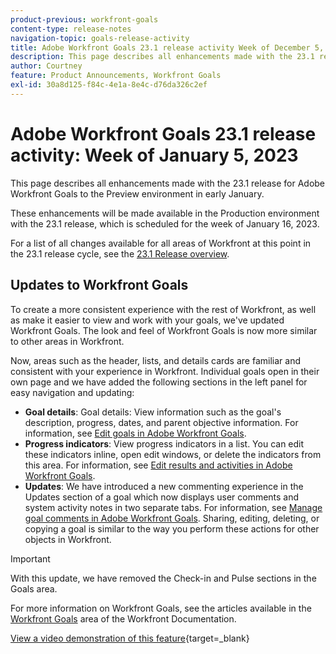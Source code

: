 ```yaml
---
product-previous: workfront-goals
content-type: release-notes
navigation-topic: goals-release-activity
title: Adobe Workfront Goals 23.1 release activity Week of December 5, 2023
description: This page describes all enhancements made with the 23.1 release for Adobe Workfront Goals to the Preview environment. These enhancements will be made available in the Production environment the week of January 16, 2023.
author: Courtney
feature: Product Announcements, Workfront Goals
exl-id: 30a8d125-f84c-4e1a-8e4c-d76da326c2ef
---
```

# Adobe Workfront Goals 23.1 release activity: Week of January 5, 2023

This page describes all enhancements made with the 23.1 release for Adobe Workfront Goals to the Preview environment in early January. 

These enhancements will be made available in the Production environment with the 23.1 release, which is scheduled for the week of January 16, 2023.

<!-- For a list of all changes available for Workfront Goals at this point in the 21.2 release cycle, see [Adobe Workfront Goals with the 21.2 release](../../../../product-announcements/product-releases/goals-release-activity/goals-21.2-release/goals-release-21-2.md). -->

For a list of all changes available for all areas of Workfront at this point in the 23.1 release cycle, see the [23.1 Release overview](/help/quicksilver/product-announcements/product-releases/23.1-release-activity/23-1-release-overview.md).

## Updates to Workfront Goals

To create a more consistent experience with the rest of Workfront, as well as make it easier to view and work with your goals, we've updated Workfront Goals. The look and feel of Workfront Goals is now more similar to other areas in Workfront. 

Now, areas such as the header, lists, and details cards are familiar and consistent with your experience in Workfront.
Individual goals open in their own page and we have added the following sections in the left panel for easy navigation and updating: 

* **Goal details**: Goal details: View information such as the goal's description, progress, dates, and parent objective information. For information, see [Edit goals in Adobe Workfront Goals](/help/quicksilver/workfront-goals/goal-management/edit-goals.md).
* **Progress indicators**: View progress indicators in a list. You can edit these indicators inline, open edit windows, or delete the indicators from this area. For information, see [Edit results and activities in Adobe Workfront Goals](/help/quicksilver/workfront-goals/results-and-activities/edit-results-and-activities.md).
* **Updates**: We have introduced a new commenting experience in the Updates section of a goal which now displays user comments and system activity notes in two separate tabs. For information, see [Manage goal comments in Adobe Workfront Goals](/help/quicksilver/workfront-goals/goal-management/manage-goal-comments.md). 
Sharing, editing, deleting, or copying a goal is similar to the way you perform these actions for other objects in Workfront.

>[!IMPORTANT]
>
>With this update, we have removed the Check-in and Pulse sections in the Goals area. 

For more information on Workfront Goals, see the articles available in the [Workfront Goals](/help/quicksilver/workfront-goals/workfront-goals.md) area of the Workfront Documentation.

[View a video demonstration of this feature](https://video.tv.adobe.com/v/3413327/){target=_blank}